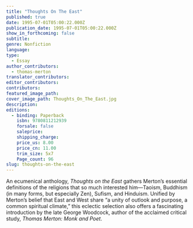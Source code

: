 ```yaml
---
title: "Thoughts On The East"
published: true
date: 1995-07-01T05:00:22.000Z
publication_date: 1995-07-01T05:00:22.000Z
show_in_forthcoming: false
subtitle:
genre: Nonfiction
language:
type:
  - Essay
author_contributors:
  - thomas-merton
translator_contributors:
editor_contributors:
contributors:
featured_image_path:
cover_image_path: Thoughts_On_The_East.jpg
description:
editions:
  - binding: Paperback
    isbn: 9780811212939
    forsale: false
    saleprice:
    shipping_charge:
    price_us: 8.00
    price_cn: 11.00
    trim_size: 5x7
    Page_count: 96
slug: thoughts-on-the-east
---
```


An ecumenical anthology, _Thoughts on the East_ gathers Merton’s essential definitions of the religions that so much interested him—Taoism, Buddhism (in many forms, but especially Zen), Sufism, and Hinduism. Unified by Merton’s belief that East and West share “a unity of outlook and purpose, a common spiritual climate,” this eclectic selection also offers a fascinating introduction by the late George Woodcock, author of the acclaimed critical study, _Thomas Merton: Monk and Poet_.

